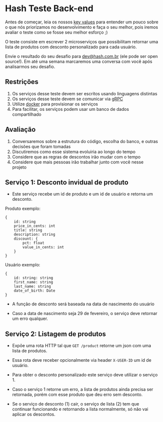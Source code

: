 # Hash Teste Back-end

Antes de começar, leia os nossos [key values](https://github.com/hashlab/hiring/blob/master/README.md) para entender um pouco sobre o que nós priorizamos no desenvolvimento e faça o seu melhor, pois iremos avaliar o teste como se fosse seu melhor esforço ;)

O teste consiste em escrever 2 microserviços que possibilitam retornar uma lista de produtos com desconto personalizado para cada usuário.

Envie o resultado do seu desafio para dev@hash.com.br (ele pode ser open source!). Em até uma semana marcaremos uma conversa com você após analisarmos seu desafio.

## Restrições

 1. Os serviços desse teste devem ser escritos usando linguagens distintas
 2. Os serviços desse teste devem se comunicar via [gRPC](https://grpc.io/)
 3. Utilize [docker](https://www.docker.com/) para provisionar os serviços
 4. Para facilitar, os serviços podem usar um banco de dados compartilhado

## Avaliação

1. Conversaremos sobre a estrutura do código, escolha do banco, e outras decisões que foram tomadas
2. Discutiremos como esse sistema evoluiria ao longo do tempo
3. Considere que as regras de descontos irão mudar com o tempo
4. Considere que mais pessoas irão trabalhar junto com você nesse projeto

## Serviço 1: Desconto invidual de produto

* Este serviço recebe um id de produto e um id de usuário e retorna um desconto.

Produto exemplo:
```
{
    id: string
    price_in_cents: int
    title: string
    description: string
    discount: {
        pct: float
        value_in_cents: int
    }
}
```

Usuário exemplo:
```
{
    id: string: string
    first_name: string
    last_name: string
    date_of_birth: Date
}
```

* A função de desconto será baseada na data de nascimento do usuário

* Caso a data de nascimento seja 29 de fevereiro, o serviço deve retornar um erro qualquer.

## Serviço 2: Listagem de produtos
* Expõe uma rota HTTP tal que `GET /product` retorne um json com uma
lista de produtos.

* Essa rota deve receber opcionalmente via header `X-USER-ID` um id de usuário.

* Para obter o desconto personalizado este serviço deve utilizar o serviço 1.

* Caso o serviço 1 retorne um erro, a lista de produtos ainda precisa ser retornada, porém com esse produto que deu erro sem desconto.

* Se o serviço de desconto (1) cair, o serviço de lista (2) tem que continuar funcionando e retornando a lista normalmente, só não vai aplicar os descontos.
